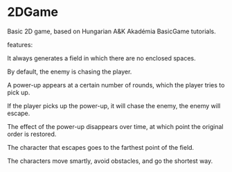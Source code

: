 # 2DGame

Basic 2D game, based on Hungarian A&K Akadémia BasicGame tutorials.

features:

It always generates a field in which there are no enclosed spaces.

By default, the enemy is chasing the player.

A power-up appears at a certain number of rounds, which the player tries to pick up.

If the player picks up the power-up, it will chase the enemy, the enemy will escape. 

The effect of the power-up disappears over time, at which point the original order is restored.

The character that escapes goes to the farthest point of the field.

The characters move smartly, avoid obstacles, and go the shortest way.
